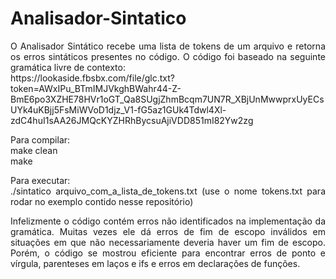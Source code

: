 # Analisador-Sintatico
<div style="text-align: justify"> 
O Analisador Sintático recebe uma lista de tokens de um arquivo e retorna os erros sintáticos presentes no código.
O código foi baseado na seguinte gramática livre de contexto: <br> https://lookaside.fbsbx.com/file/glc.txt?token=AWxIPu_BTmIMJVkghBWahr44-Z-BmE6po3XZHE78HVr1oGT_Qa8SUgjZhmBcqm7UN7R_XBjUnMwwprxUyECsUYk4uKBjj5FsMiWVoD1djz_V1-fG5az1GUk4Tdwl4Xl-zdC4huI1sAA26JMQcKYZHRhBycsuAjiVDD851mI82Yw2zg

Para compilar:<br>
make clean <br>
make

Para executar:<br>
./sintatico arquivo_com_a_lista_de_tokens.txt (use o nome tokens.txt para rodar no exemplo contido nesse repositório)

Infelizmente o código contém erros não identificados na implementação da gramática. Muitas vezes ele dá erros de fim de escopo inválidos em situações em que não necessariamente deveria haver um fim de escopo. Porém, o código se mostrou eficiente para encontrar erros de ponto e vírgula, parenteses em laços e ifs e erros em declarações de funções.


</div>
